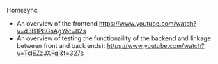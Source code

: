 Homesync
* An overview of the frontend https://www.youtube.com/watch?v=d3B1P8GsAgY&t=82s
* An overview of testing the functionaility of the backend and linkage between front and back ends): https://www.youtube.com/watch?v=TcIEZzJXFqI&t=327s
